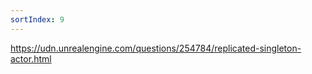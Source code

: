 ```yaml
---
sortIndex: 9
---
```


<https://udn.unrealengine.com/questions/254784/replicated-singleton-actor.html>

